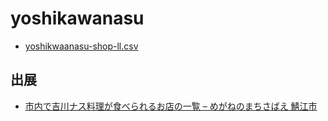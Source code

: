 # yoshikawanasu

- [yoshikwaanasu-shop-ll.csv](yoshikwaanasu-shop-ll.csv)

## 出展

- [市内で吉川ナス料理が食べられるお店の一覧 – めがねのまちさばえ 鯖江市](https://www.city.sabae.fukui.jp/kanko_sangyo/sangyo/noringyoshinko/sabae_yasai/NoSeisaku0120230412.html)
